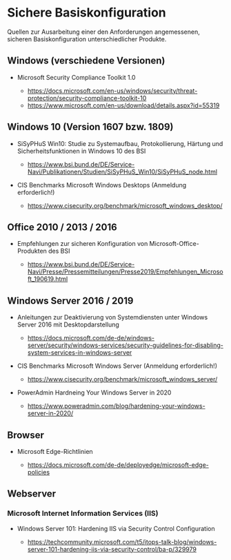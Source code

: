 # Sichere Basiskonfiguration

Quellen zur Ausarbeitung einer den Anforderungen angemessenen, sicheren Basiskonfiguration unterschiedlicher Produkte.

## Windows (verschiedene Versionen)

* Microsoft Security Compliance Toolkit 1.0

	* https://docs.microsoft.com/en-us/windows/security/threat-protection/security-compliance-toolkit-10 
	* https://www.microsoft.com/en-us/download/details.aspx?id=55319


## Windows 10 (Version 1607 bzw. 1809)

* SiSyPHuS Win10: Studie zu Systemaufbau, Protokollierung, Härtung und Sicherheitsfunktionen in Windows 10 des BSI

	* https://www.bsi.bund.de/DE/Service-Navi/Publikationen/Studien/SiSyPHuS_Win10/SiSyPHuS_node.html

* CIS Benchmarks Microsoft Windows Desktops (Anmeldung erforderlich!)

	* https://www.cisecurity.org/benchmark/microsoft_windows_desktop/

## Office 2010 / 2013 / 2016


* Empfehlungen zur sicheren Konfiguration von Microsoft-Office-Produkten des BSI

	* https://www.bsi.bund.de/DE/Service-Navi/Presse/Pressemitteilungen/Presse2019/Empfehlungen_Microsoft_190619.html

## Windows Server 2016 / 2019 

* Anleitungen zur Deaktivierung von Systemdiensten unter Windows Server 2016 mit Desktopdarstellung

	* https://docs.microsoft.com/de-de/windows-server/security/windows-services/security-guidelines-for-disabling-system-services-in-windows-server

* CIS Benchmarks Microsoft Windows Server (Anmeldung erforderlich!)

	* https://www.cisecurity.org/benchmark/microsoft_windows_server/

* PowerAdmin Hardneing Your Windows Server in 2020

	* https://www.poweradmin.com/blog/hardening-your-windows-server-in-2020/

## Browser

* Microsoft Edge-Richtlinien

	* https://docs.microsoft.com/de-de/deployedge/microsoft-edge-policies

## Webserver

### Microsoft Internet Information Services (IIS)

* Windows Server 101: Hardening IIS via Security Control Configuration

	* https://techcommunity.microsoft.com/t5/itops-talk-blog/windows-server-101-hardening-iis-via-security-control/ba-p/329979
	